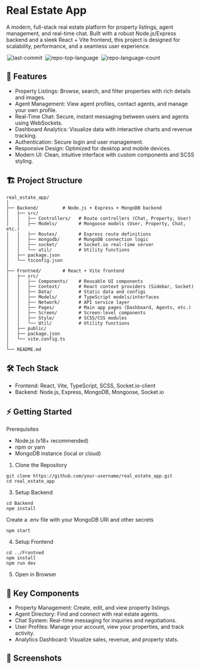 # Real Estate App


A modern, full-stack real estate platform for property listings, agent management, and real-time chat. Built with a robust Node.js/Express backend and a sleek React + Vite frontend, this project is designed for scalability, performance, and a seamless user experience.


<div display="flex" justify-content="center" margin-top="4px">
 
 <img alt="last-commit" src="https://img.shields.io/github/last-commit/anwesha2002/Real-Estate?style=flat&amp;logo=git&amp;logoColor=white&amp;color=0080ff" class="inline-block mx-1" style="margin: 0px 2px;"/>
 <img alt="repo-top-language" src="https://img.shields.io/github/languages/top/anwesha2002/Real-Estate?style=flat&amp;color=0080ff" class="inline-block mx-1" style="margin: 0px 2px;"/>
 <img alt="repo-language-count" src="https://img.shields.io/github/languages/count/anwesha2002/Real-Estate?style=flat&amp;color=0080ff" class="inline-block mx-1" style="margin: 0px 2px;"/>
</div>

## 🚀 Features
 - Property Listings: Browse, search, and filter properties with rich details and images.
 - Agent Management: View agent profiles, contact agents, and manage your own profile.
 - Real-Time Chat: Secure, instant messaging between users and agents using WebSockets.
 - Dashboard Analytics: Visualize data with interactive charts and revenue tracking.
 - Authentication: Secure login and user management.
 - Responsive Design: Optimized for desktop and mobile devices.
 - Modern UI: Clean, intuitive interface with custom components and SCSS styling.
   
## 🏗️ Project Structure

```
real_estate_app/
│
├── Backend/         # Node.js + Express + MongoDB backend
│   ├── src/
│   │   ├── Controllers/   # Route controllers (Chat, Property, User)
│   │   ├── Models/        # Mongoose models (User, Property, Chat, etc.)
│   │   ├── Routes/        # Express route definitions
│   │   ├── mongodb/       # MongoDB connection logic
│   │   ├── socket/        # Socket.io real-time server
│   │   └── util/          # Utility functions
│   ├── package.json
│   └── tsconfig.json
│
├── Frontned/        # React + Vite frontend
│   ├── src/
│   │   ├── Components/    # Reusable UI components
│   │   ├── Context/       # React context providers (Sidebar, Socket)
│   │   ├── Data/          # Static data and configs
│   │   ├── Models/        # TypeScript models/interfaces
│   │   ├── Network/       # API service layer
│   │   ├── Pages/         # Main app pages (Dashboard, Agents, etc.)
│   │   ├── Screen/        # Screen-level components
│   │   ├── Style/         # SCSS/CSS modules
│   │   └── Util/          # Utility functions
│   ├── public/
│   ├── package.json
│   └── vite.config.ts
│
└── README.md
```

## 🛠️ Tech Stack

 - Frontend: React, Vite, TypeScript, SCSS, Socket.io-client
 - Backend: Node.js, Express, MongoDB, Mongoose, Socket.io
   
## ⚡ Getting Started

Prerequisites

 - Node.js (v18+ recommended)
 - npm or yarn
 - MongoDB instance (local or cloud)
   
1. Clone the Repository

```
git clone https://github.com/your-username/real_estate_app.git
cd real_estate_app
```

3. Setup Backend

```
cd Backend
npm install
```

 Create a .env file with your MongoDB URI and other secrets
```
npm start
```

4. Setup Frontend

```
cd ../Frontned
npm install
npm run dev
```

5. Open in Browser

## 🧩 Key Components
 - Property Management: Create, edit, and view property listings.
 - Agent Directory: Find and connect with real estate agents.
 - Chat System: Real-time messaging for inquiries and negotiations.
 - User Profiles: Manage your account, view your properties, and track activity.
 - Analytics Dashboard: Visualize sales, revenue, and property stats.
   
## 📸 Screenshots
